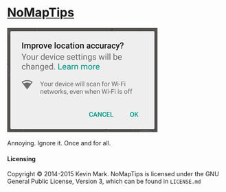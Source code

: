 # [NoMapTips](http://repo.xposed.info/module/com.versobit.kmark.nomaptips)

![Tips Dialog](https://raw.githubusercontent.com/kmark/NoMapTips/master/images/NewTipsDialog.png)

Annoying. Ignore it. Once and for all.

#### Licensing
Copyright &copy; 2014-2015 Kevin Mark. NoMapTips is licensed under the GNU General Public License, Version 3, which can be found in `LICENSE.md`
